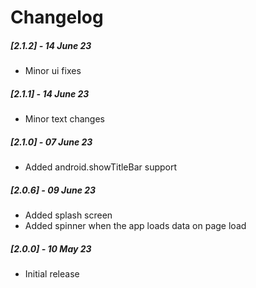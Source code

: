 # Changelog

##### [2.1.2] - 14 June 23

- Minor ui fixes

##### [2.1.1] - 14 June 23

- Minor text changes

##### [2.1.0] - 07 June 23

- Added android.showTitleBar support

##### [2.0.6] - 09 June 23

- Added splash screen
- Added spinner when the app loads data on page load

##### [2.0.0] - 10 May 23

- Initial release
